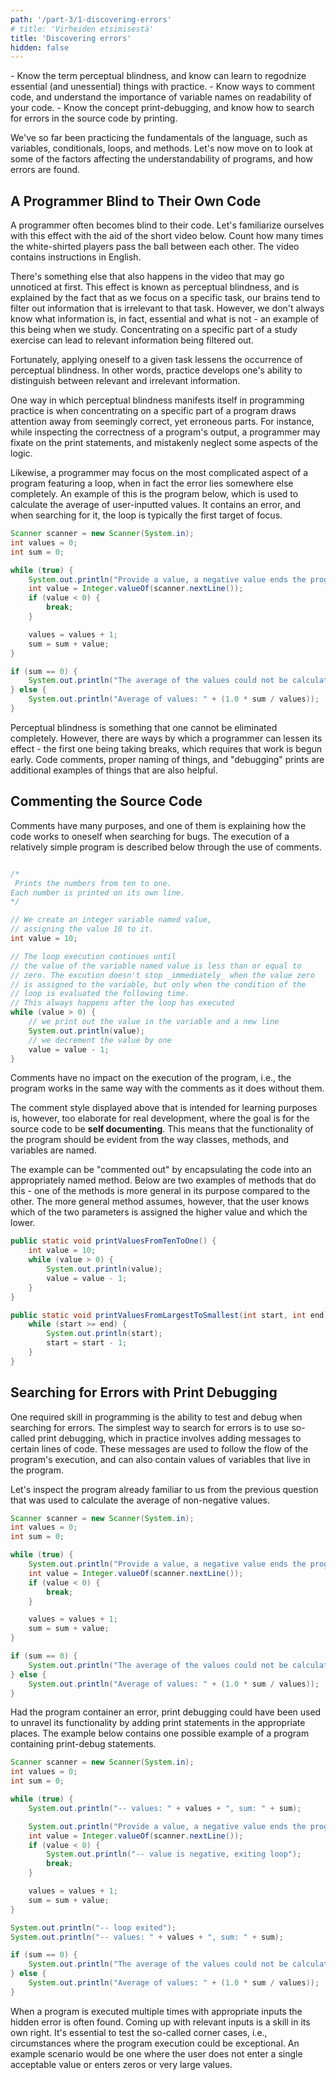 ```yaml
---
path: '/part-3/1-discovering-errors'
# title: 'Virheiden etsimisestä'
title: 'Discovering errors'
hidden: false
---
```


<!-- <text-box variant='learningObjectives' name='Oppimistavoitteet'> -->
<text-box variant='learningObjectives' name='Learning Objectives'>
 - Know the term perceptual blindness, and know can learn to regodnize essential (and unessential) things with practice.
 - Know ways to comment code, and understand the importance of variable names on readability of your code.
 - Know the concept print-debugging, and know how to search for errors in the source code by printing.

</text-box>

<!-- Olemme tähän mennessä harjoitelleet ohjelmointikielen perusrakenteiden kuten muuttujien, ehtolauseiden, toistolauseiden ja metodien käyttöä. Tutustutaan seuraavaksi lyhyesti ohjelmien ymmärrettävyyteen vaikuttaviin tekijöihin sekä virheiden etsimiseen. -->

We've so far been practicing the fundamentals of the language, such as variables, conditionals, loops, and methods. Let's now move on to look at some of the factors affecting the understandability of programs, and how errors are found.

<!-- ## Ohjelmoija sokeutuu koodilleen -->

## A Programmer Blind to Their Own Code

<!-- Ohjelmoija sokeutuu omalle koodilleen. Tutustutaan tähän efektiin alla olevan lyhyen videon avulla. Laske alla olevalta videolta kuinka monta kertaa valkopaitaiset pelaajat syöttävät palloa toisilleen. Videossa on mukana englanninkieliset ohjeistukset. -->

A programmer often becomes blind to their code. Let's familiarize ourselves with this effect with the aid of the short video below. Count how many times the white-shirted players pass the ball between each other. The video contains instructions in English.

<youtube id="Ahg6qcgoay4"></youtube>

<!-- Videossa tapahtuu jotain muutakin, mutta tämä saattaa jäädä aluksi huomaamatta. Tätä efektiä kutsutaan tahattomaksi sokeudeksi (inattentional blindness). Tahaton sokeus selittyy sillä, että keskittyessämme tiettyyn tehtävään, aivomme pyrkivät suodattamaan tehtävän kannalta epäoleellista tietoa. Emme kuitenkaan aina tiedä -- esimerkiksi opiskellessamme -- mikä osa tiedosta on oleellista ja mikä osa epäoleellista, mutta keskittyminen tiettyyn osaan opiskelutehtävää voi silti johtaa tilanteeseen, missä osa relevantista osasta suodattuu pois. -->

There's something else that also happens in the video that may go unnoticed at first. This effect is known as perceptual blindness, and is explained by the fact that as we focus on a specific task, our brains tend to filter out information that is irrelevant to that task. However, we don't always know what information is, in fact, essential and what is not - an example of this being when we study. Concentrating on a specific part of a study exercise can lead to relevant information being filtered out.

<!-- Onneksi kuitenkin tehtävään harjaantuminen vähentää tahattoman sokeuden ilmentymistä -- toisin sanoen, harjoittelu kehittää oleellisten ja epäoleellisten asioiden erottelukykyä. -->

Fortunately, applying oneself to a given task lessens the occurrence of perceptual blindness. In other words, practice develops one's ability to distinguish between relevant and irrelevant information.

<!-- Ohjelmoinnin harjoittelun kannalta tahaton sokeus näkyy muunmuassa siinä, että tiettyyn ohjelman osaan keskittyminen vie huomiota muista osista, jotka saattavat mielessä tällöin näyttää oikeellisilta vaikka niissä olisi virhe. Esimerkiksi ohjelman tulostuksen oikeellisuutta tarkasteltaessa ohjelmoija saattaa keskittyä tulostuslauseisiin ja vahingossa jättää osan logiikasta huomioimatta. -->

One way in which perceptual blindness manifests itself in programming practice is when concentrating on a specific part of a program draws attention away from seemingly correct, yet erroneous parts. For instance, while inspecting the correctness of a program's output, a programmer may fixate on the print statements, and mistakenly neglect some aspects of the logic.

<!--
Vastaavasti toistolauseen sisältävässä ohjelmassa olevaa virhettä etsiessä ohjelmoija saattaa keskittyä monimutkaisimpaan asiaan ensin, vaikka virhe on täysin muualla. Esimerkkinä alla oleva käyttäjän syötteiden keskiarvon laskemiseen tarkoitettu ohjelma, jossa on virhe -- virheen etsinnässä tyypillisesti keskitytään ensin toistolauseeseen. -->

Likewise, a programmer may focus on the most complicated aspect of a program featuring a loop, when in fact the error lies somewhere else completely. An example of this is the program below, which is used to calculate the average of user-inputted values. It contains an error, and when searching for it, the loop is typically the first target of focus.

<!-- ```java
Scanner lukija = new Scanner(System.in);
int lukuja = 0;
int summa = 0;

while (true) {
    System.out.println("Syötä luku, negatiivinen luku lopettaa");
    int luku = Integer.valueOf(lukija.nextLine());
    if (luku < 0) {
        break;
    }

    lukuja = lukuja + 1;
    summa = summa + luku;
}

if (summa == 0) {
    System.out.println("Lukujen keskiarvoa ei voitu laskea.");
} else {
    System.out.println("Lukujen keskiarvo: " + (1.0 * summa / lukuja));
}
``` -->

```java
Scanner scanner = new Scanner(System.in);
int values = 0;
int sum = 0;

while (true) {
    System.out.println("Provide a value, a negative value ends the program");
    int value = Integer.valueOf(scanner.nextLine());
    if (value < 0) {
        break;
    }

    values = values + 1;
    sum = sum + value;
}

if (sum == 0) {
    System.out.println("The average of the values could not be calculated.");
} else {
    System.out.println("Average of values: " + (1.0 * sum / values));
}
```

<quiz id="4f6de7ae-549b-561b-90d4-1dd4ff199c49"></quiz>

<!-- Tahaton sokeus on asia, jota ei voi varsinaisesti kytkeä pois päältä. Ohjelmoija voi kuitenkin muutamien kikkojen avulla vähentää sen esiintymistä -- näistä ensimmäinen on taukojen pitäminen, joka luonnollisesti vaatii työn ajoissa aloittamisen. Lisäksi esimerkiksi koodin kommentointi, nimentä ja "debug"-tulosteet auttavat myös. -->

Perceptual blindness is something that one cannot be eliminated completely. However, there are ways by which a programmer can lessen its effect - the first one being taking breaks, which requires that work is begun early. Code comments, proper naming of things, and "debugging" prints are additional examples of things that are also helpful.

<!-- ## Lähdekoodin kommentointi -->

## Commenting the Source Code

<!-- Kommenteilla on useita käyttötarkoituksia, joista yksi on ohjelman toiminnallisuuden itselleen selittämiseen esimerkiksi virhettä etsittäessä. Alla melko yksinkertaisen ohjelman suoritus on kuvattu auki kommentein. -->

Comments have many purposes, and one of them is explaining how the code works to oneself when searching for bugs. The execution of a relatively simple program is described below through the use of comments.

<!-- ```java
/*
Tulostaa luvut kymmenestä yhteen. Jokainen
luku tulostetaan omalle rivilleen.
*/

// Luodaan kokonaislukutyyppinen muuttuja nimeltä
// luku, johon asetetaan arvo 10.
int luku = 10;

// Toistolauseen lohkon suoritusta jatketaan kunnes
// muuttujan luku arvo on nolla tai pienempi kuin nolla.
// Suoritus ei lopu _heti_ kun muuttujaan luku asetetaan
// arvo nolla, vaan vasta kun toistolauseen ehtolauseke
// evaluoidaan seuraavan kerran. Tämä tapahtuu aina lohkon
// suorituksen jälkeen.
while (luku > 0) {
    // tulostetaan muuttujassa luku oleva arvo sekä rivinvaihto
    System.out.println(luku);
    // vähennetään yksi luku-muuttujan arvosta
    luku = luku - 1;
}
``` -->

```java

/*
 Prints the numbers from ten to one.
Each number is printed on its own line.
*/

// We create an integer variable named value,
// assigning the value 10 to it.
int value = 10;

// The loop execution continues until
// the value of the variable named value is less than or equal to
// zero. The excution doesn't stop _immediately_ when the value zero
// is assigned to the variable, but only when the condition of the
// loop is evaluated the following time.
// This always happens after the loop has executed
while (value > 0) {
    // we print out the value in the variable and a new line
    System.out.println(value);
    // we decrement the value by one
    value = value - 1;
}
```

<!-- Kommentit eivät vaikuta ohjelman suoritukseen, eli ohjelma toimii kommenttien kanssa täysin samalla tavalla kuin ilman kommentteja. -->

Comments have no impact on the execution of the program, i.e., the program works in the same way with the comments as it does without them.

<!-- Edellä käytetty ohjelmoinnin opetteluun tarkoitettu kommentointityyli on toistaalta ohjelmistokehityksene kelpaamaton hyvin raskas. Ohjelmistoja rakennettaessa pyritään siihen, että **lähdekoodi kommentoi itse itsensä**. Tämä tarkoittaa sitä, että ohjelman toiminnallisuus tulee ilmi luokkien, metodien ja muuttujien nimistä. -->

The comment style displayed above that is intended for learning purposes is, however, too elaborate for real development, where the goal is for the source code to be **self documenting**. This means that the functionality of the program should be evident from the way classes, methods, and variables are named.

<!--
Esimerkki voidaan "kommentoida" kapseloimalla ohjelmakoodi sopivasti nimettyn metodin sisään. Alla on kaksi esimerkkiä yllä olevan koodin kapseloivista metodeista -- toinen metodeista on hieman yleiskäyttöisempi kuin toinen. Toisaalta, jälkimmäisessä metodissa oletetaan, että käyttäjä tietää kumpaan parametreista asetetaan isompi ja kumpaan pienempi luku. -->

The example can be "commented out" by encapsulating the code into an appropriately named method. Below are two examples of methods that do this - one of the methods is more general in its purpose compared to the other. The more general method assumes, however, that the user knows which of the two parameters is assigned the higher value and which the lower.

<!-- ```java
public static void tulostaLuvutKymmenestaYhteen() {
    int luku = 10;
    while (luku > 0) {
        System.out.println(luku);
        luku = luku - 1;
    }
}
```

```java
public static void tulostaLuvutIsoimmastaPienimpaan(int mista, int mihin) {
    while (mista >= mihin) {
        System.out.println(mista);
        mista = mista - 1;
    }
}
``` -->

```java
public static void printValuesFromTenToOne() {
    int value = 10;
    while (value > 0) {
        System.out.println(value);
        value = value - 1;
    }
}
```

```java
public static void printValuesFromLargestToSmallest(int start, int end) {
    while (start >= end) {
        System.out.println(start);
        start = start - 1;
    }
}
```

<!-- ## Virheiden etsintä print-debuggauksella -->

## Searching for Errors with Print Debugging

<!-- Eräs ohjelmoinnissa tarvittava taito on testaus- ja debuggaustaito, jota käytetään virheiden etsimisessä. Yksinkertaisin tapa ohjelmissa olevien virheiden etsimiseen on ns. print-debuggaus, joka käytännössä tarkoittaa rivikohtaista viestien lisäämistä. Viestejä käytetään ohjelman suorituksen seuraamiseen, ja viestit voivat sisältää myös ohjelmassa olevien muuttujien arvot. -->

One required skill in programming is the ability to test and debug when searching for errors. The simplest way to search for errors is to use so-called print debugging, which in practice involves adding messages to certain lines of code. These messages are used to follow the flow of the program's execution, and can also contain values of variables that live in the program.

<!-- Tarkastellaan alla olevaa edellisestä kyselystäkin tuttua ohjelmaa, jota käytetään ei-negatiivisten lukujen keskiarvon laskemiseen. -->

Let's inspect the program already familiar to us from the previous question that was used to calculate the average of non-negative values.

<!-- ```java
Scanner lukija = new Scanner(System.in);
int lukuja = 0;
int summa = 0;

while (true) {
    System.out.println("Syötä luku, negatiivinen luku lopettaa");
    int luku = Integer.valueOf(lukija.nextLine());
    if (luku < 0) {
        break;
    }

    lukuja = lukuja + 1;
    summa = summa + luku;
}

if (summa == 0) {
    System.out.println("Lukujen keskiarvoa ei voitu laskea.");
} else {
    System.out.println("Lukujen keskiarvo: " + (1.0 * summa / lukuja));
}
``` -->

```java
Scanner scanner = new Scanner(System.in);
int values = 0;
int sum = 0;

while (true) {
    System.out.println("Provide a value, a negative value ends the program");
    int value = Integer.valueOf(scanner.nextLine());
    if (value < 0) {
        break;
    }

    values = values + 1;
    sum = sum + value;
}

if (sum == 0) {
    System.out.println("The average of the values could not be calculated.");
} else {
    System.out.println("Average of values: " + (1.0 * sum / values));
}
```

<!-- Mikäli ohjelmassa olisi virhe, print-debuggauksella ohjelman toimintaa voisi purkaa lisäämällä print-komentoja sopiviin kohtiin. Alla olevassa esimerkissä on eräs mahdollinen esimerkki print-debuggauskomentoja sisältävästä ohjelmasta. -->

Had the program container an error, print debugging could have been used to unravel its functionality by adding print statements in the appropriate places. The example below contains one possible example of a program containing print-debug statements.

<!--
```java
Scanner lukija = new Scanner(System.in);
int lukuja = 0;
int summa = 0;

while (true) {
    System.out.println("-- lukuja: " + lukuja + ", summa: " + summa);

    System.out.println("Syötä luku, negatiivinen luku lopettaa");
    int luku = Integer.valueOf(lukija.nextLine());
    System.out.println("-- syötetty luku: " + luku);
    if (luku < 0) {
        System.out.println("-- luku negatiivinen, poistutaan toistolauseesta");
        break;
    }

    lukuja = lukuja + 1;
    summa = summa + luku;
}

System.out.println("-- toistolauseesta poistuttu");
System.out.println("-- lukuja: " + lukuja + ", summa: " + summa);

if (summa == 0) {
    System.out.println("Lukujen keskiarvoa ei voitu laskea.");
} else {
    System.out.println("Lukujen keskiarvo: " + (1.0 * summa / lukuja));
}
``` -->

```java
Scanner scanner = new Scanner(System.in);
int values = 0;
int sum = 0;

while (true) {
    System.out.println("-- values: " + values + ", sum: " + sum);

    System.out.println("Provide a value, a negative value ends the program");
    int value = Integer.valueOf(scanner.nextLine());
    if (value < 0) {
        System.out.println("-- value is negative, exiting loop");
        break;
    }

    values = values + 1;
    sum = sum + value;
}

System.out.println("-- loop exited");
System.out.println("-- values: " + values + ", sum: " + sum);

if (sum == 0) {
    System.out.println("The average of the values could not be calculated.");
} else {
    System.out.println("Average of values: " + (1.0 * sum / values));
}
```

<!-- Kun ohjelman suorittaa useampaan otteeseen sopivilla syötteillä, ohjelmasta löytynee siinä piilevä virhe. Sopivien syötteiden keksiminen on myös oma taitonsa -- tärkeää on pyrkiä tarkastelemaan ns. corner caseja, eli tilanteita, joissa ohjelman suoritus voisi olla poikkeava. Tällaisia tilanteita ovat esimerkiksi tilanne, missä käyttäjä ei syötä yhtään hyväksyttävää lukua, käyttäjä syöttää pelkkiä nollia, tai käyttäjä syöttää hyvin isoja lukuja. -->

When a program is executed multiple times with appropriate inputs the hidden error is often found. Coming up with relevant inputs is a skill in its own right. It's essential to test the so-called corner cases, i.e., circumstances where the program execution could be exceptional. An example scenario would be one where the user does not enter a single acceptable value or enters zeros or very large values.

<quiz id="80626f3b-c1e4-58b6-9e78-49a60baf81e7"></quiz>
